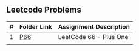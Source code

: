 ## Leetcode Problems

|  #  | Folder Link | Assignment Description |
| :-: | ----------- | ---------------------- |
| 1  |  [P66](https://github.com/aelious/4883-Prog-Tech/tree/main/Assignments/LeetCode%20Problems/P66)     |   LeetCode 66 - Plus One     |
|   |    |    |
